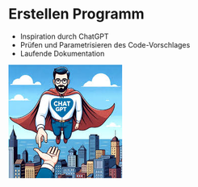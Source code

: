 # Erstellen Programm
- Inspiration durch ChatGPT
- Prüfen und Parametrisieren des Code-Vorschlages
- Laufende Dokumentation

![img_1.png](img_1.png)